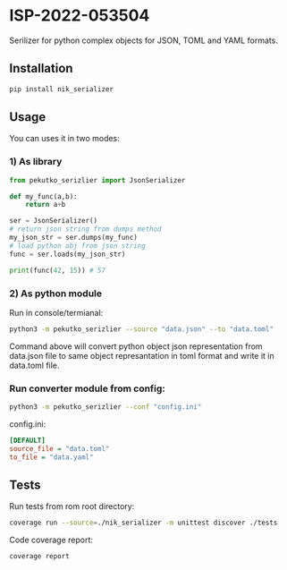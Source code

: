 # ISP-2022-053504

Serilizer for python complex objects for JSON, TOML and YAML formats.

## Installation
```bash
pip install nik_serializer
```
## Usage
You can uses it in two modes:

### 1) As library
```python
from pekutko_serizlier import JsonSerializer

def my_func(a,b):
    return a+b

ser = JsonSerializer()
# return json string from dumps method
my_json_str = ser.dumps(my_func)
# load python obj from json string
func = ser.loads(my_json_str)

print(func(42, 15)) # 57 
```

### 2) As python module
Run in console/termianal:
```bash
python3 -m pekutko_serizlier --source "data.json" --to "data.toml"
```
Command above will convert python object json representation from data.json file to same object represantation in toml format and write it in data.toml file.
### Run converter module from config:
```bash
python3 -m pekutko_serizlier --conf "config.ini"
```
config.ini:
```ini
[DEFAULT]
source_file = "data.toml"
to_file = "data.yaml"
```

## Tests
Run tests from rom root directory:
```bash
coverage run --source=./nik_serializer -m unittest discover ./tests
```
Code coverage report:
```bash
coverage report
```